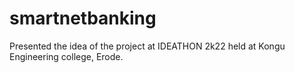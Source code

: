 # smartnetbanking

Presented the idea of the project at IDEATHON 2k22 held at Kongu Engineering college, Erode.
